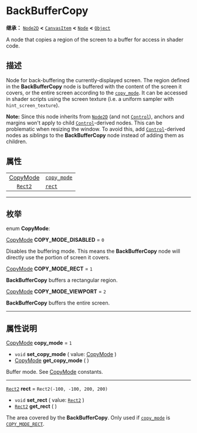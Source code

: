 <!-- ⚠ 请勿编辑本文件 ⚠ -->
<!-- 本文档使用脚本从 WeDot 引擎源码仓库生成。 -->
<!-- 生成脚本：https://github.com/WeDot-Engine/WeDot/tree/4.3/doc/tools/make_md.py； -->
<!-- 原文件：https://github.com/WeDot-Engine/WeDot/tree/4.3/doc/classes/BackBufferCopy.xml。 -->

<div id="_class_backbuffercopy"></div>

# BackBufferCopy

**继承：** [`Node2D`](class_node2d.md) **<** [`CanvasItem`](class_canvasitem.md) **<** [`Node`](class_node.md) **<** [`Object`](class_object.md)

A node that copies a region of the screen to a buffer for access in shader code.

## 描述

Node for back-buffering the currently-displayed screen. The region defined in the **BackBufferCopy** node is buffered with the content of the screen it covers, or the entire screen according to the [`copy_mode`](#class_backbuffercopy_property_copy_mode). It can be accessed in shader scripts using the screen texture (i.e. a uniform sampler with `hint_screen_texture`).

 **Note:** Since this node inherits from [`Node2D`](class_node2d.md) (and not [`Control`](class_control.md)), anchors and margins won't apply to child [`Control`](class_control.md)-derived nodes. This can be problematic when resizing the window. To avoid this, add [`Control`](class_control.md)-derived nodes as *siblings* to the **BackBufferCopy** node instead of adding them as children.

## 属性

|||
|:-:|:--|
| [CopyMode](#enum_backbuffercopy_copymode) | [`copy_mode`](#class_backbuffercopy_property_copy_mode) | ``1``                           |
| [`Rect2`](class_rect2.md)                 | [`rect`](#class_backbuffercopy_property_rect)           | ``Rect2(-100, -100, 200, 200)`` |

<!-- rst-class:: classref-section-separator -->

---

## 枚举

<div id="_class_enum_backbuffercopy_copymode"></div>

enum **CopyMode**: <div id="enum_backbuffercopy_copymode"></div>

<div id="_class_backbuffercopy_constant_copy_mode_disabled"></div>

[CopyMode](#enum_backbuffercopy_copymode) **COPY_MODE_DISABLED** = ``0``

Disables the buffering mode. This means the **BackBufferCopy** node will directly use the portion of screen it covers.

<div id="_class_backbuffercopy_constant_copy_mode_rect"></div>

[CopyMode](#enum_backbuffercopy_copymode) **COPY_MODE_RECT** = ``1``

**BackBufferCopy** buffers a rectangular region.

<div id="_class_backbuffercopy_constant_copy_mode_viewport"></div>

[CopyMode](#enum_backbuffercopy_copymode) **COPY_MODE_VIEWPORT** = ``2``

**BackBufferCopy** buffers the entire screen.

<!-- rst-class:: classref-section-separator -->

---

## 属性说明

<div id="_class_backbuffercopy_property_copy_mode"></div>

[CopyMode](#enum_backbuffercopy_copymode) **copy_mode** = ``1`` <div id="class_backbuffercopy_property_copy_mode"></div>

- `void` **set_copy_mode** ( value: [CopyMode](#enum_backbuffercopy_copymode) )
- [CopyMode](#enum_backbuffercopy_copymode) **get_copy_mode** ( )

Buffer mode. See [CopyMode](#enum_backbuffercopy_copymode) constants.

<!-- rst-class:: classref-item-separator -->

---

<div id="_class_backbuffercopy_property_rect"></div>

[`Rect2`](class_rect2.md) **rect** = ``Rect2(-100, -100, 200, 200)`` <div id="class_backbuffercopy_property_rect"></div>

- `void` **set_rect** ( value: [`Rect2`](class_rect2.md) )
- [`Rect2`](class_rect2.md) **get_rect** ( )

The area covered by the **BackBufferCopy**. Only used if [`copy_mode`](#class_backbuffercopy_property_copy_mode) is [`COPY_MODE_RECT`](#class_backbuffercopy_constant_copy_mode_rect).

[^virtual]: 本方法通常需要用户覆盖才能生效。
[^const]: 本方法无副作用，不会修改该实例的任何成员变量。
[^vararg]: 本方法除了能接受在此处描述的参数外，还能够继续接受任意数量的参数。
[^constructor]: 本方法用于构造某个类型。
[^static]: 调用本方法无需实例，可直接使用类名进行调用。
[^operator]: 本方法描述的是使用本类型作为左操作数的有效运算符。
[^bitfield]: 这个值是由下列位标志构成位掩码的整数。
[^void]: 无返回值。
